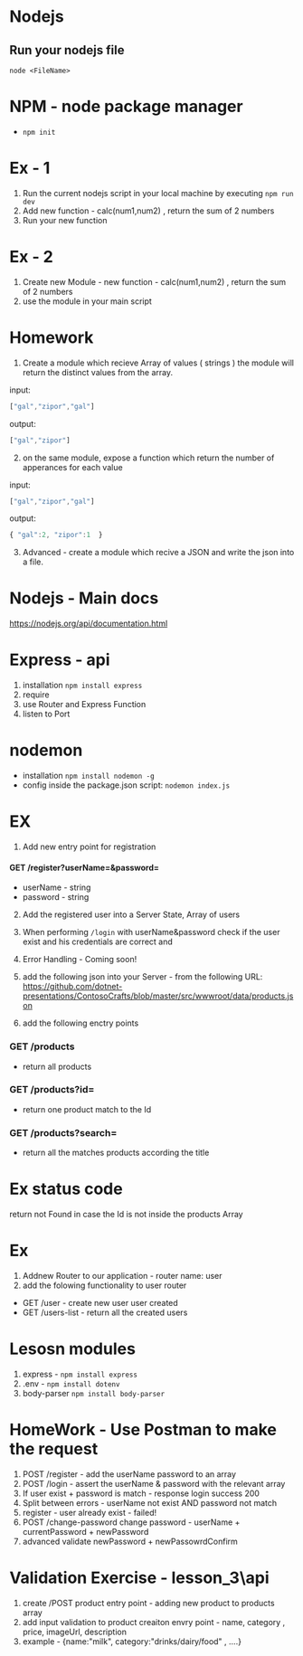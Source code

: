 # Nodejs
## Run your nodejs file
`node <FileName>`


# NPM - node package manager
- `npm init`


# Ex - 1    
1. Run the current nodejs script in your local machine
by executing `npm run dev`
2. Add new function - calc(num1,num2) , return the sum of 2 numbers
3. Run your new function 


# Ex - 2 
1. Create new Module  - new function - calc(num1,num2) , return the sum of 2 numbers
2. use the module in your main script


# Homework 
1. Create a module which recieve Array of values ( strings )
the module will return the distinct values from the array.

input:
```javascript
["gal","zipor","gal"]
```
output: 
```javascript
["gal","zipor"]
```

2. on the same module, expose a function which return the number of apperances for each value

input:
```javascript
["gal","zipor","gal"]
```
output: 
```javascript
{ "gal":2, "zipor":1  }
```

3. Advanced - create a module which recive a JSON and write the json into a file.
 

# Nodejs - Main docs
https://nodejs.org/api/documentation.html

# Express - api
1. installation `npm install express`
2. require
3. use Router and Express Function
4. listen to Port


# nodemon 
- installation `npm install nodemon -g`
- config inside the package.json script: `nodemon index.js`


# EX 
1. Add new entry point for registration
#### GET /register?userName=<un>&password=<pw> 
- userName - string
- password - string

2. Add the registered user into a Server State, Array of users

3. When performing `/login` with userName&password check if the user exist and his credentials are correct and

4. Error Handling - Coming soon!

5. add the following json into your Server - from the following URL:
https://github.com/dotnet-presentations/ContosoCrafts/blob/master/src/wwwroot/data/products.json

6. add the following enctry points
### GET /products  
- return all products
### GET /products?id=<id>  
- return one product match to the Id
### GET /products?search=<stitle>  
- return all the matches products according the title


# Ex status code
return not Found in case the Id is not inside the products Array

# Ex 
1. Addnew Router to our application - router name: user
2. add the folowing functionality to user router
- GET /user - create new user user created
- GET /users-list - return all the created users 


# Lesosn modules
1. express - `npm install express`
2. .env  - `npm install dotenv`
3. body-parser `npm install body-parser`


# HomeWork - Use Postman to make the request
1. POST /register - add the userName password to an array
2. POST /login - assert the userName & password with the relevant array 
3. If user exist + password is match - response login success 200 
4. Split between errors  - userName not exist AND password not match 
5. register - user already exist - failed! 
5. POST /change-password change password - userName + currentPassword + newPassword  
6. advanced validate newPassword + newPassowrdConfirm 


# Validation Exercise - lesson_3\api
1. create /POST product entry point - adding new product to products array
2. add input validation to product creaiton envry point - name, category , price, imageUrl, description 
3. example - {name:"milk", category:"drinks/dairy/food" , ....}